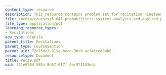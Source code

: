 ```yaml
---
content_type: resource
description: This resource contains problem set for recitation nineteen.
file: /media/courses/6-041-probabilistic-systems-analysis-and-applied-probability-spring-2006/f21e6764985a8d676f7f4ec971533edc_rec19.pdf
file_type: application/pdf
learning_resource_types:
- Recitations
ocw_type: OCWFile
parent_title: Recitations
parent_type: CourseSection
parent_uid: 72e75de2-011e-beee-30c9-acf41ced8ab8
resourcetype: Document
title: rec19.pdf
uid: f21e6764-985a-8d67-6f7f-4ec971533edc
---
```

